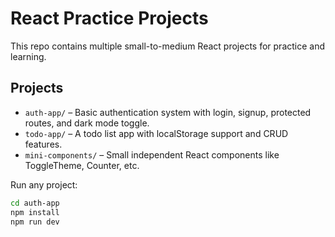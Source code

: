 # React Practice Projects

This repo contains multiple small-to-medium React projects for practice and learning.

## Projects

- `auth-app/` – Basic authentication system with login, signup, protected routes, and dark mode toggle.
- `todo-app/` – A todo list app with localStorage support and CRUD features.
- `mini-components/` – Small independent React components like ToggleTheme, Counter, etc.

Run any project:

```bash
cd auth-app
npm install
npm run dev
